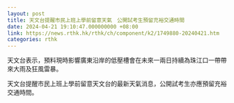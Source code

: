 ```yaml
---
layout: post
title: 天文台提醒市民上班上學前留意天氣　公開試考生預留充裕交通時間
date: 2024-04-21 19:10:47.000000000 +08:00
link: https://news.rthk.hk/rthk/ch/component/k2/1749880-20240421.htm
categories: rthk
---
```


天文台表示，預料現時影響廣東沿岸的低壓槽會在未來一兩日持續為珠江口一帶帶來大雨及狂風雷暴。

天文台提醒市民上班上學前留意天文台的最新天氣消息，公開試考生亦應預留充裕交通時間。
